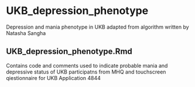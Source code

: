 # UKB_depression_phenotype
Depression and mania phenotype in UKB adapted from algorithm written by Natasha Sangha

## UKB_depression_phenotype.Rmd
Contains code and comments used to indicate probable mania and depressive status of UKB participatns from MHQ and touchscreen qiestionnaire for UKB Application 4844
